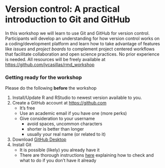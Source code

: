 Version control: A practical introduction to Git and GitHub
================

In this workshop we will learn to use Git and GitHub for version
control. Participants will develop an understanding for how version
control works on a coding/development platform and learn how to take
advantage of features like *issues* and *project boards* to complement
project centered workflows that facilitate collaboration and open
science practices. No prior experience is needed. All resources will be
freely available at <https://github.com/jvcasillas/rmd_workshop>

### Getting ready for the workshop

Please do the following **before** the workshop

1.  Install/Update R and RStudio to newest version available to you.
2.  Create a GitHub account at <https://github.com>
    -   It’s free
    -   Use an academic email if you have one (more perks)
    -   Give consideration to your username
        -   avoid spaces, uncommon characters
        -   shorter is better than longer
        -   usually your real name (or related to it)
3.  Download [GitHub Desktop](https://desktop.github.com)
4.  Install Git
    -   It is possible (likely) you already have it
    -   There are thorough instructions
        [here](https://happygitwithr.com/install-git.html) explaining
        how to check and what to do if you don’t have it already
